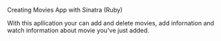 Creating Movies App with Sinatra (Ruby)

With this apllication your can add and delete movies, add infornation and watch information about movie you've just added.